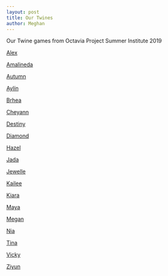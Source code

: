 ```yaml
---
layout: post
title: Our Twines
author: Meghan
---
```


Our Twine games from Octavia Project Summer Institute 2019

<!--more-->

[Alex](http://octaviaproject.org/stories/Alex.html)

[Amalineda](http://octaviaproject.org/stories/Amalineda.html)

[Autumn](http://octaviaproject.org/stories/autumn.html)

[Aylín](http://octaviaproject.org/stories/Aylin.html)

[Brhea](http://octaviaproject.org/stories/Brhea.html)

[Cheyann](http://octaviaproject.org/stories/CHEYANN.html)

[Destiny](http://octaviaproject.org/stories/destiny.html)

[Diamond](http://octaviaproject.org/stories/diamond.html)

[Hazel](http://octaviaproject.org/stories/Hazel.html)

[Jada](http://octaviaproject.org/stories/Jada.html)

[Jewelle](http://octaviaproject.org/stories/Jewelle.html)

[Kailee](http://octaviaproject.org/stories/Kailee.html)

[Kiara](http://octaviaproject.org/stories/Kiara.html)

[Maya](http://octaviaproject.org/stories/Maya.html)

[Megan](http://octaviaproject.org/stories/Megan.html)

[Nia](http://octaviaproject.org/stories/Nia.html)

[Tina](http://octaviaproject.org/stories/Tina.html)

[Vicky](http://octaviaproject.org/stories/Vicky.html)

[Ziyun](http://octaviaproject.org/stories/Ziyun.html)

